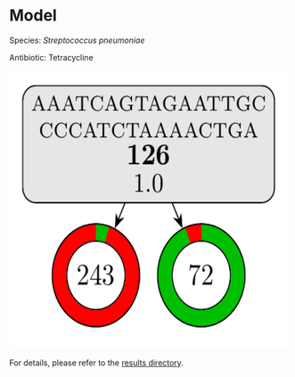 
# Model

Species: *Streptococcus pneumoniae*

Antibiotic: Tetracycline

<a href="./model.pdf"><img src="./model.png" width=500 height=500 /></a>

For details, please refer to the [results directory](../../../../../results/cart_b/streptococcus%20pneumoniae/tetracycline/repeat_2/).

